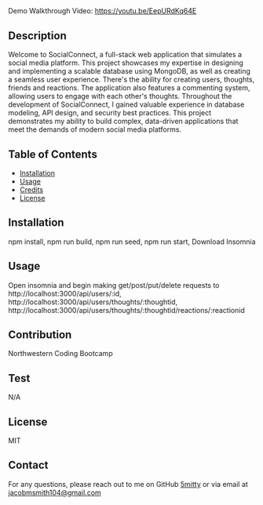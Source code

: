## <SUPERSOCIAL>

Demo Walkthrough Video: https://youtu.be/EepURdKq64E

## Description

Welcome to SocialConnect, a full-stack web application that simulates a social media platform. This project showcases my expertise in designing and implementing a scalable database using MongoDB, as well as creating a seamless user experience. There's the ability for creating users, thoughts, friends and reactions. The application also features a commenting system, allowing users to engage with each other's thoughts. Throughout the development of SocialConnect, I gained valuable experience in database modeling, API design, and security best practices. This project demonstrates my ability to build complex, data-driven applications that meet the demands of modern social media platforms.

## Table of Contents

- [Installation](#installation)
- [Usage](#usage)
- [Credits](#credits)
- [License](#license)

## Installation

npm install, npm run build, npm run seed, npm run start, Download Insomnia

## Usage

Open insomnia and begin making get/post/put/delete requests to http://localhost:3000/api/users/:id, http://localhost:3000/api/users/thoughts/:thoughtid, http://localhost:3000/api/users/thoughts/:thoughtid/reactions/:reactionid

## Contribution

Northwestern Coding Bootcamp

## Test

N/A

## License

MIT

## Contact

For any questions, please reach out to me on GitHub [5mitty](https://github.com/5mitty) or via email at jacobmsmith104@gmail.com